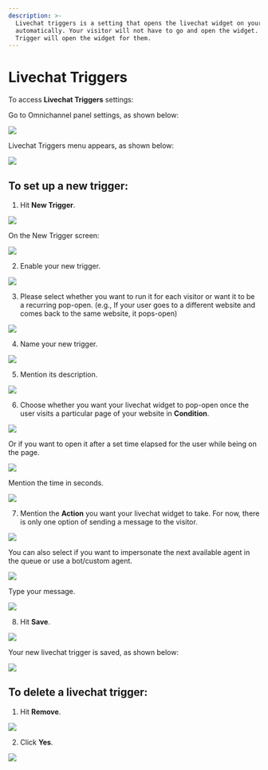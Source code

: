 ```yaml
---
description: >-
  Livechat triggers is a setting that opens the livechat widget on your website
  automatically. Your visitor will not have to go and open the widget. Livechat
  Trigger will open the widget for them.
---
```


# Livechat Triggers

To access **Livechat Triggers** settings:

Go to Omnichannel panel settings, as shown below:

![](../../.gitbook/assets/0%20%288%29.png)

Livechat Triggers menu appears, as shown below:

![](../../.gitbook/assets/1%20%288%29.png)

## To set up a new trigger:

1. Hit **New Trigger**.

![](../../.gitbook/assets/2%20%288%29.png)

On the New Trigger screen:

![](../../.gitbook/assets/3%20%288%29.png)

2. Enable your new trigger.

![](../../.gitbook/assets/4%20%288%29.png)

3. Please select whether you want to run it for each visitor or want it to be a recurring pop-open. \(e.g., If your user goes to a different website and comes back to the same website, it pops-open\)

![](../../.gitbook/assets/5%20%288%29.png)

4. Name your new trigger.

![](../../.gitbook/assets/6%20%287%29.png)

5. Mention its description.

![](../../.gitbook/assets/7%20%285%29.png)

6. Choose whether you want your livechat widget to pop-open once the user visits a particular page of your website in **Condition**.

![](../../.gitbook/assets/8%20%284%29.png)

Or if you want to open it after a set time elapsed for the user while being on the page.

![](../../.gitbook/assets/9%20%284%29.png)

Mention the time in seconds.

![](../../.gitbook/assets/10%20%283%29.png)

7. Mention the **Action** you want your livechat widget to take. For now, there is only one option of sending a message to the visitor.

![](../../.gitbook/assets/11%20%283%29.png)

You can also select if you want to impersonate the next available agent in the queue or use a bot/custom agent.

![](../../.gitbook/assets/12%20%283%29.png)

Type your message.

![](../../.gitbook/assets/13%20%283%29.png)

8. Hit **Save**.

![](../../.gitbook/assets/14%20%283%29.png)

Your new livechat trigger is saved, as shown below:

![](../../.gitbook/assets/15%20%283%29.png)

## To delete a livechat trigger:

1. Hit **Remove**.

![](../../.gitbook/assets/16%20%283%29.png)

  2. Click **Yes**.

![](../../.gitbook/assets/17%20%283%29.png)

